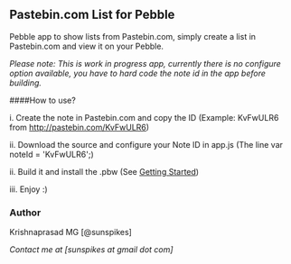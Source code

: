 ## Pastebin.com List for Pebble 

Pebble app to show lists from Pastebin.com, simply create a list in Pastebin.com and view it on your Pebble.

_Please note: This is work in progress app, currently there is no configure option available, you have to hard code the note id in the app before building._

####How to use?

i. Create the note in Pastebin.com and copy the ID (Example: KvFwULR6 from http://pastebin.com/KvFwULR6)

ii. Download the source and configure your Note ID in app.js (The line var noteId = 'KvFwULR6';)

ii. Build it and install the .pbw (See [Getting Started](http://pebble.github.io/pebblejs/#getting-started))

iii. Enjoy :)

### Author

Krishnaprasad MG [@sunspikes]

_Contact me at [sunspikes at gmail dot com]_
